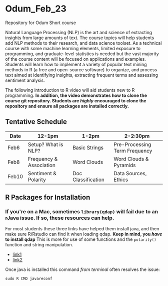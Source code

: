 # Odum_Feb_23

Repository for Odum Short course

Natural Language Processing (NLP) is the art and science of extracting insights from large amounts of text. The course topics will help students add NLP methods to their research, and data science toolset. As a technical course with some machine learning elements, limited exposure to programming, and graduate-level statistics is needed but the vast majority of the course content will be focused on applications and examples. Students will learn how to implement a variety of popular text mining methods in R (a free and open-source software) to organize, and process text aimed at identifying insights, extracting frequent terms and assessing sentiment analysis.

The following introduction to R video will aid students new to R programming.  **In addition, the video demonstrates how to clone the course git repository.  Students are *highly* encouraged to clone the repository and ensure all packages are installed correctly.**

## Tentative Schedule

|Date|12-1pm|1-2pm|2-2:30pm|
|------|-------------------------|-------------------|-------------------------------|
|Feb6  | Setup? What is NLP?     | Basic Strings     | Pre-Processing Term Frequency |
|Feb8  | Frequency & Association | Word Clouds       | Word Clouds & Pyramids        |
|Feb10 | Sentiment & Polarity    |Doc Classification | Data Sources, Ethics          |

## R Packages for Installation

### If you're on a Mac, sometimes `library(qdap)` will fail due to an rJava issue.  If so, these resources can help.

For most students these three links have helped them install java, and then make sure R/Rstudio can find it when loading qdap.  **Keep in mind, you *have* to install qdap** This is more for use of some functions and the `polarity()` function and string manipulation.

* [link1](https://zhiyzuo.github.io/installation-rJava/)
* [link2](https://stackoverflow.com/questions/63830621/installing-rjava-on-macos-catalina-10-15-6)

Once java is installed this command *from terminal* often resolves the issue:
```
sudo R CMD javareconf
```